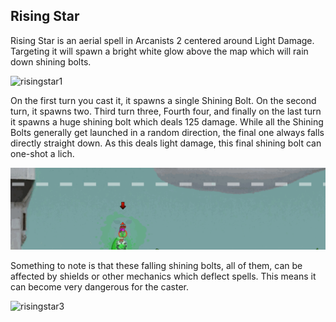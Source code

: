 ## Rising Star


Rising Star is an aerial spell in Arcanists 2 centered around Light Damage. Targeting it will spawn a bright white glow above the map which will rain down shining bolts.


![risingstar1](https://raw.githubusercontent.com/1IlIl/wikidata/main/overlight/gifs/risingstar1.gif)


On the first turn you cast it, it spawns a single Shining Bolt. On the second turn, it spawns two. Third turn three, Fourth four, and finally on the last turn it spawns a huge shining bolt which deals 125 damage. While all the Shining Bolts generally get launched in a random direction, the final one always falls directly straight down. As this deals light damage, this final shining bolt can one-shot a lich.


![risingstar2](https://raw.githubusercontent.com/1IlIl/wikidata/main/overlight/gifs/risingstar2.gif)


Something to note is that these falling shining bolts, all of them, can be affected by shields or other mechanics which deflect spells. This means it can become very dangerous for the caster.


![risingstar3](https://raw.githubusercontent.com/1IlIl/wikidata/main/overlight/gifs/risingstar3.gif)


